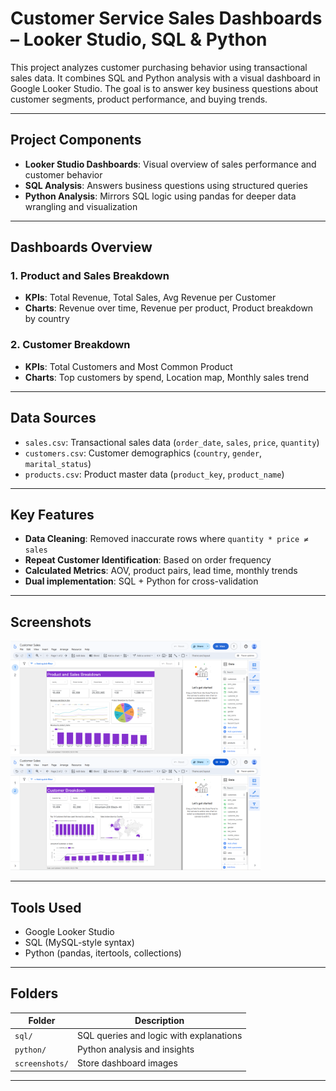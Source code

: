 # Customer Service Sales Dashboards – Looker Studio, SQL & Python

This project analyzes customer purchasing behavior using transactional sales data. It combines SQL and Python analysis with a visual dashboard in Google Looker Studio. The goal is to answer key business questions about customer segments, product performance, and buying trends.

---

## Project Components

- **Looker Studio Dashboards**: Visual overview of sales performance and customer behavior
- **SQL Analysis**: Answers business questions using structured queries
- **Python Analysis**: Mirrors SQL logic using pandas for deeper data wrangling and visualization

---

## Dashboards Overview

### 1. Product and Sales Breakdown
- **KPIs**: Total Revenue, Total Sales, Avg Revenue per Customer
- **Charts**: Revenue over time, Revenue per product, Product breakdown by country

### 2. Customer Breakdown
- **KPIs**: Total Customers and Most Common Product
- **Charts**: Top customers by spend, Location map, Monthly sales trend

---

## Data Sources

- `sales.csv`: Transactional sales data (`order_date`, `sales`, `price`, `quantity`)
- `customers.csv`: Customer demographics (`country`, `gender`, `marital_status`)
- `products.csv`: Product master data (`product_key`, `product_name`)

---

## Key Features

- **Data Cleaning**: Removed inaccurate rows where `quantity * price ≠ sales`
- **Repeat Customer Identification**: Based on order frequency
- **Calculated Metrics**: AOV, product pairs, lead time, monthly trends
- **Dual implementation**: SQL + Python for cross-validation

---

## Screenshots

<p float="left">
  <img src="screenshots/looker_studio_products_and_sales.png" width="400" />
  <img src="screenshots/looker_studio_customers.png" width="400" />
</p>

---

## Tools Used

- Google Looker Studio
- SQL (MySQL-style syntax)
- Python (pandas, itertools, collections)

---

## Folders

| Folder      | Description                                |
|-------------|--------------------------------------------|
| `sql/`      | SQL queries and logic with explanations    |
| `python/`   | Python analysis and insights               |
| `screenshots/` | Store dashboard images |

---
